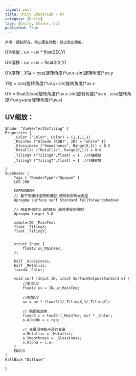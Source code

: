 ```yaml
---
layout: post
title: Unity ShaderLab - UV
category: [Unity]
tags: [Unity, Shader, UV]
published: True
---
```



`声明：版权所有，禁止匿名转载；禁止商业使用。`


UV缩放：uv = uv * float2(X,Y)

UV偏移：uv = uv + float2(X,Y)

UV旋转：X轴 = cos(旋转角度)*uv.x-sin(旋转角度)*uv.y

Y轴 = cos(旋转角度)*uv.y+sin(旋转角度)*uv.x

UV = float2(cos(旋转角度)*uv.x-sin(旋转角度)*uv.y , cos(旋转角度)*uv.y+sin(旋转角度)*uv.x)


## UV缩放：

    Shader "VinGe/TestUvTiling" {
	Properties {
		_Color ("Color", Color) = (1,1,1,1)
		_MainTex ("Albedo (RGB)", 2D) = "white" {}
		_Glossiness ("Smoothness", Range(0,1)) = 0.5
		_Metallic ("Metallic", Range(0,1)) = 0.0
		_TilingX ("TilingX",float) = 1	//X轴缩放
		_TilingY ("TilingY",float) = 1	//Y轴缩放
 
	}
	SubShader {
		Tags { "RenderType"="Opaque" }
		LOD 200
		
		CGPROGRAM
		// 基于物理标准照明模型,使阴影所有光类型
		#pragma surface surf Standard fullforwardshadows
 
		// 用着色模型3.0的目标,获得更好的照明
		#pragma target 3.0
 
		sampler2D _MainTex;
		float _TilingX;
		float _TilingY;
 
 
		struct Input {
			float2 uv_MainTex;
		};
 
		half _Glossiness;
		half _Metallic;
		fixed4 _Color;
 
		void surf (Input IN, inout SurfaceOutputStandard o) {
			//定义UV
			float2 uv = IN.uv_MainTex;
			
			//缩放UV
			uv = uv * float2(1/_TilingX,1/_TilingY);
			
			// 贴图和颜色
			fixed4 c = tex2D (_MainTex, uv) * _Color;
			o.Albedo = c.rgb;
			
			// 金属滑块和平滑的变量
			o.Metallic = _Metallic;
			o.Smoothness = _Glossiness;
			o.Alpha = c.a;
		}
		ENDCG
	} 
	FallBack "Diffuse"
}
